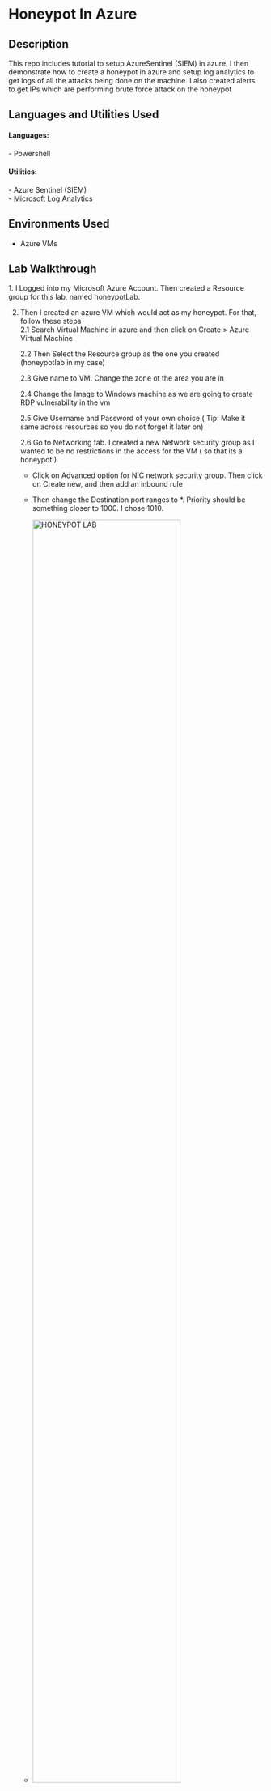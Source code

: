 <h1> Honeypot In Azure </h1>

<h2>Description</h2>

This repo includes tutorial to setup AzureSentinel (SIEM) in azure. I then demonstrate how to create a honeypot in azure and setup log analytics to get logs of all the attacks being done on the machine. 
I also created alerts to get IPs which are performing brute force attack on the honeypot

<h2>Languages and Utilities Used</h2>
<h4> Languages: </h4>
- Powershell<br/>
<h4> Utilities: </h4>
- Azure Sentinel (SIEM)<br/>
- Microsoft Log Analytics <br/>

<h2>Environments Used</h2>

- Azure VMs

<h2> Lab Walkthrough</h2>

<p>
  1. I Logged into my Microsoft Azure Account. Then created a Resource group for this lab, named honeypotLab.
</p>

2. Then I created an azure VM which would act as my honeypot. For that, follow these steps <br/>
   2.1  Search Virtual Machine in azure and then click on Create > Azure Virtual Machine
   
   2.2  Then Select the Resource group as the one you created (honeypotlab in my case)
   
   2.3  Give name to VM. Change the zone ot the area you are in
   
   2.4 Change the Image to Windows machine as we are going to create RDP vulnerability in the vm
   
   2.5  Give  Username and Password of your own choice ( Tip: Make it same across resources so you do not forget it later on)
   
   2.6  Go to Networking tab. I created a new Network security group as I wanted to be no restrictions in the access for the VM ( so that its a honeypot!).

    -    Click on Advanced option for NIC network security group. Then click on Create new, and then add an inbound rule
   
    -    Then change the Destination port ranges to *. Priority should be something closer to 1000. I chose 1010.
   
    -   <img src="https://i.imgur.com/OVQR57G.png" height="80%" width="80%" alt="HONEYPOT LAB"/> <br/>

    -   Click on Add button. Then Go to Review + Create and the VM should be started

3. Then I created a log analytic workspace so that I could analyze the traffic of deployed vm. To do that, follow these steps:
   
   3.1.  Search Log analytics workspace and click on create

   3.2.  Set the Resource group the same as for vm. Give any name you like for the instance

   3.3.  Go to Review + Create and after verifying the details, click on create. A log analytics workspace should be succesfully created

4. Now I set up data collection rules, so that relevant information is stored in log analytics workspace. To do that follow these steps

   4.1. Search Microsoft defender for cloud. Go to Environment settings and select the log analytics workspace option
   
   4.2  Go to defender plans and set plan for servers to On ( SQL server can remain off as we dont need them for the lab)

   4.3  Go to data collection and set events as All Events

5. Go to the log analytics workspace and then add the vm to that so that the logs from vm are send to the logs analytics workspace

6.  Add Sentinel workspace to the workspace, by creating sentinel workspace in the same resource group as the vm

    Now Sentinel is set up on the system, and the vm would act as a honeypot for attackers  as anyone from internet can access it

8.  To analyze the brute force attempts on the vm, I created an alert  for check for brute force attempts through the query. To do this, follow the steps:

    8.1 Go to "Analytics" under the "Configuration" section in sentinel

    8.2 Click on "+ Create" and select "Scheduled query rule"

    8.3 Create a rule with name "Brute force attempt on RDP". Set the rule logic using the query

         SecurityEvent | where EventID == 4625 and LogonType == 10  // RDP Logon Type is 10

         | summarize FailedAttempts = count() by TargetUserName, TargetUserSid, SourceIpAddress, bin(TimeGenerated, 5m);

    8.4 Create Incident , with severity as high

Now, you can check any brute force attempt on the vm by going to the incidents section of sentinel. We can create customised incident alerts using similar KQL queries

Thus, we have sucessfully set up Microsoft Sentinel on a honeypot in Azure, as well as create alert rules to check if any attack is performed on the honeypot
    

    

    
